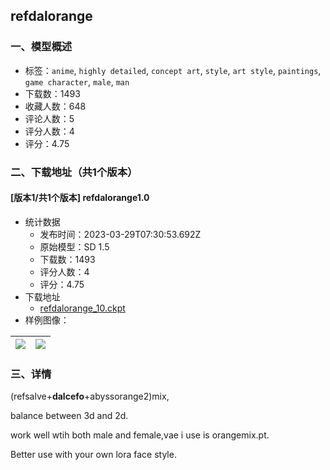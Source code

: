 ## refdalorange
### 一、模型概述

- 标签：`anime`, `highly detailed`, `concept art`, `style`, `art style`, `paintings`, `game character`, `male`, `man`
- 下载数：1493
- 收藏人数：648
- 评论人数：5
- 评分人数：4
- 评分：4.75

### 二、下载地址（共1个版本）

#### [版本1/共1个版本] refdalorange1.0

- 统计数据
  - 发布时间：2023-03-29T07:30:53.692Z
  - 原始模型：SD 1.5
  - 下载数：1493
  - 评分人数：4
  - 评分：4.75
- 下载地址
  - [refdalorange_10.ckpt](https://civitai.com/api/download/models/15676)
- 样例图像：

| <img src="https://image.civitai.com/xG1nkqKTMzGDvpLrqFT7WA/85d95000-cccc-443f-9167-f6eee3dfb600/width=450/225394.jpeg" /> | <img src="https://image.civitai.com/xG1nkqKTMzGDvpLrqFT7WA/feab1c4d-6152-478f-2dc4-042b5deb8000/width=450/156577.jpeg" /> |
| ---- | ---- |


### 三、详情
<p>(refsalve+<strong>dalcefo</strong>+abyssorange2)mix,</p><p>balance between 3d and 2d.</p><p>work well wtih both male and female,vae i use is orangemix.pt.</p><p>Better use with your own lora face style.</p>